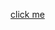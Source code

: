 <a href="https://drive.google.com/file/d/1uPO9FYww_usrawwZSDGsH6r6XL0lLfwi/view?usp=sharing">click me</a>
